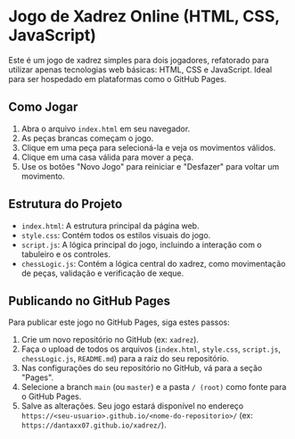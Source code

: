 # Jogo de Xadrez Online (HTML, CSS, JavaScript)

Este é um jogo de xadrez simples para dois jogadores, refatorado para utilizar apenas tecnologias web básicas: HTML, CSS e JavaScript. Ideal para ser hospedado em plataformas como o GitHub Pages.

## Como Jogar

1. Abra o arquivo `index.html` em seu navegador.
2. As peças brancas começam o jogo.
3. Clique em uma peça para selecioná-la e veja os movimentos válidos.
4. Clique em uma casa válida para mover a peça.
5. Use os botões "Novo Jogo" para reiniciar e "Desfazer" para voltar um movimento.

## Estrutura do Projeto

- `index.html`: A estrutura principal da página web.
- `style.css`: Contém todos os estilos visuais do jogo.
- `script.js`: A lógica principal do jogo, incluindo a interação com o tabuleiro e os controles.
- `chessLogic.js`: Contém a lógica central do xadrez, como movimentação de peças, validação e verificação de xeque.

## Publicando no GitHub Pages

Para publicar este jogo no GitHub Pages, siga estes passos:

1. Crie um novo repositório no GitHub (ex: `xadrez`).
2. Faça o upload de todos os arquivos (`index.html`, `style.css`, `script.js`, `chessLogic.js`, `README.md`) para a raiz do seu repositório.
3. Nas configurações do seu repositório no GitHub, vá para a seção "Pages".
4. Selecione a branch `main` (ou `master`) e a pasta `/ (root)` como fonte para o GitHub Pages.
5. Salve as alterações. Seu jogo estará disponível no endereço `https://<seu-usuario>.github.io/<nome-do-repositorio>/` (ex: `https://dantaxx07.github.io/xadrez/`).


